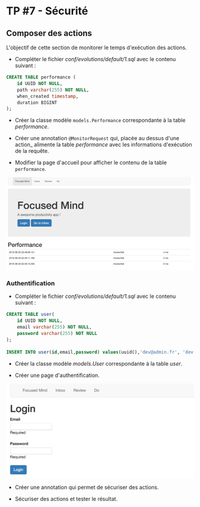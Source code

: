 # TP #7 - Sécurité

## Composer des actions

L'objectif de cette section de monitorer le temps d'exécution des actions.

* Compléter le fichier _conf/evolutions/default/1.sql_ avec le contenu suivant :

```sql
CREATE TABLE performance (
    id UUID NOT NULL,
    path varchar(255) NOT NULL,
    when_created timestamp,
    duration BIGINT
);
```

* Créer la classe modèle `models.Performance` correspondante à la table _performance_.

* Créer une annotation `@MonitorRequest` qui, placée au dessus d'une action_ alimente la table _performance_ avec les informations d'exécution de la requête.

* Modifier la page d'accueil pour afficher le contenu de la table `performance`.

![](images/tp-07-perf.png)

### Authentification

* Compléter le fichier _conf/evolutions/default/1.sql_ avec le contenu suivant :

```sql
CREATE TABLE user(
	id UUID NOT NULL,
    email varchar(255) NOT NULL,
   	password varchar(255) NOT NULL
);

INSERT INTO user(id,email,password) values(uuid(),'dev@admin.fr', 'dev');
```

* Créer la classe modèle _models.User_ correspondante à la table _user_.

* Créer une page d'authentification.

![](images/tp-07-login.png)

* Créer une annotation qui permet de sécuriser des actions.

* Sécuriser des actions et tester le résultat.